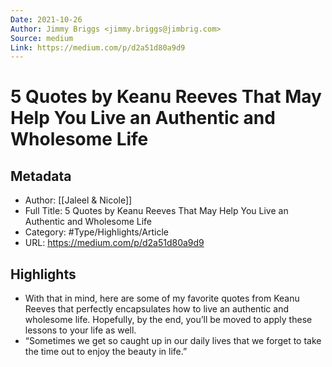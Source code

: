 ```yaml
---
Date: 2021-10-26
Author: Jimmy Briggs <jimmy.briggs@jimbrig.com>
Source: medium
Link: https://medium.com/p/d2a51d80a9d9
---
```

# 5 Quotes by Keanu Reeves That May Help You Live an Authentic and Wholesome Life

## Metadata
- Author: [[Jaleel & Nicole]]
- Full Title: 5 Quotes by Keanu Reeves That May Help You Live an Authentic and Wholesome Life
- Category: #Type/Highlights/Article
- URL: https://medium.com/p/d2a51d80a9d9

## Highlights
- With that in mind, here are some of my favorite quotes from Keanu Reeves that perfectly encapsulates how to live an authentic and wholesome life. Hopefully, by the end, you’ll be moved to apply these lessons to your life as well.
- “Sometimes we get so caught up in our daily lives that we forget to take the time out to enjoy the beauty in life.”
